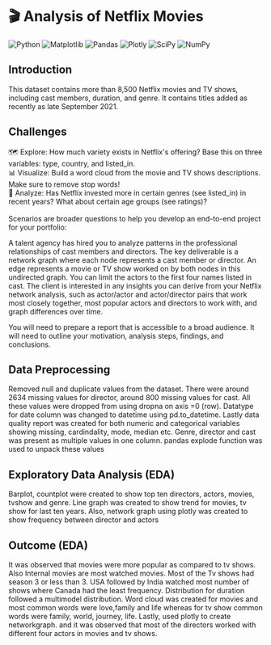  # :clapper: Analysis of Netflix Movies 
 
 ![Python](https://img.shields.io/badge/python-3670A0?style=for-the-badge&logo=python&logoColor=ffdd54) ![Matplotlib](https://img.shields.io/badge/Matplotlib-%23ffffff.svg?style=for-the-badge&logo=Matplotlib&logoColor=black) ![Pandas](https://img.shields.io/badge/pandas-%23150458.svg?style=for-the-badge&logo=pandas&logoColor=white) 
 ![Plotly](https://img.shields.io/badge/Plotly-%233F4F75.svg?style=for-the-badge&logo=plotly&logoColor=white) ![SciPy](https://img.shields.io/badge/SciPy-%230C55A5.svg?style=for-the-badge&logo=scipy&logoColor=%white) ![NumPy](https://img.shields.io/badge/numpy-%23013243.svg?style=for-the-badge&logo=numpy&logoColor=white)
 
 ## Introduction 
 This dataset contains more than 8,500 Netflix movies and TV shows, including cast members, duration, and genre. It contains titles added as recently as late September 2021.
 
 ## Challenges
 
🗺️ Explore: How much variety exists in Netflix's offering? Base this on three variables: type, country, and listed_in. <br>
📊 Visualize: Build a word cloud from the movie and TV shows descriptions. Make sure to remove stop words!<br>
🔎 Analyze: Has Netflix invested more in certain genres (see listed_in) in recent years? What about certain age groups (see ratings)?<br><br>
Scenarios are broader questions to help you develop an end-to-end project for your portfolio:<br>

A talent agency has hired you to analyze patterns in the professional relationships of cast members and directors. The key deliverable is a network graph where each node represents a cast member or director. An edge represents a movie or TV show worked on by both nodes in this undirected graph. You can limit the actors to the first four names listed in cast. The client is interested in any insights you can derive from your Netflix network analysis, such as actor/actor and actor/director pairs that work most closely together, most popular actors and directors to work with, and graph differences over time.

You will need to prepare a report that is accessible to a broad audience. It will need to outline your motivation, analysis steps, findings, and conclusions.

## Data Preprocessing
Removed null and duplicate values from the dataset. There were around 2634 missing values for director, around 800 missing values for cast. All these values were dropped from using dropna on axis =0 (row). Datatype for date column was changed to datetime using pd.to_datetime. Lastly data quality report was created for both numeric and categorical variables showing missing, cardindality, mode, median etc. 
Genre, director and cast was present as multiple values in one column. pandas explode function was used to unpack these values

## Exploratory Data Analysis (EDA)
Barplot, countplot were created to show top ten directors, actors, movies, tvshow and genre. Line graph was created to show trend for movies, tv show for last ten years. Also, network graph using plotly was created to show frequency between director and actors 

## Outcome (EDA)
It was observed that movies were more popular as compared to tv shows. Also Internal movies are most watched movies. Most of the Tv shows had season 3 or less than 3. USA followed by India watched most number of shows where Canada had the least frequency. 
Distribution for duration followed a multimodel distribution. Word cloud was created for movies and most common words were love,family and life whereas for tv show common words were family, world, journey, life. Lastly, used plotly to create networkgraph. and it was observed that most of the directors worked with different four actors in movies and tv shows. 
